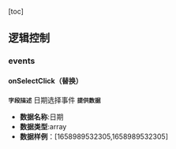 [toc]

## 逻辑控制
### events
#### onSelectClick（替换）
**`字段描述`**
日期选择事件
**`提供数据`**
+ **数据名称**:日期
+ **数据类型**:array
+ **数据样例**：[1658989532305,1658989532305]



